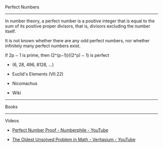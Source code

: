 Perfect Numbers

- - - -

In number theory, a perfect number is a positive integer that is equal to the sum of its positive proper divisors, that is, divisors excluding the number itself.

It is not known whether there are any odd perfect numbers, nor whether infinitely many perfect numbers exist.

If 2p − 1 is prime, then (2^(p−1))((2^p) − 1) is perfect

* (6, 28, 496, 8128, ...)

* Euclid's Elements (VII.22)
  
* Nicomachus

* Wiki

- - - -

Books

- - - - 

Videos

* [Perfect Number Proof - Numberphile - YouTube](https://youtu.be/q8n15q1v4Xo?si=1InIpRoUWwA67blC)

* [The Oldest Unsolved Problem in Math - Veritasium - YouTube](https://youtu.be/Zrv1EDIqHkY?si=vbkaICySIFlnOVsT)
